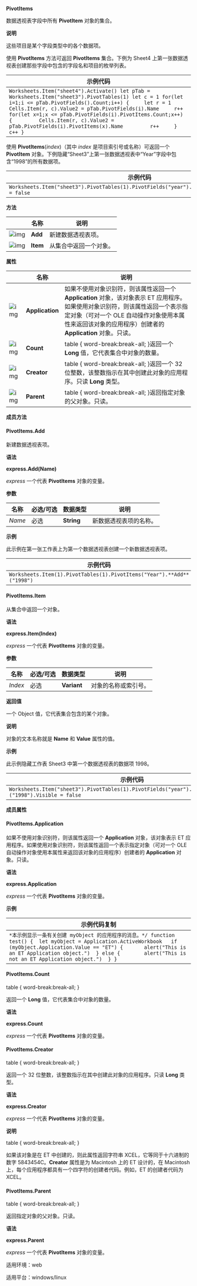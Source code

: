 **PivotItems**



数据透视表字段中所有 **PivotItem** 对象的集合。

**说明**

这些项目是某个字段类型中的各个数据项。

使用 **PivotItems** 方法可返回 **PivotItems** 集合。下例为 Sheet4 上第一张数据透视表创建那些字段中包含的字段名和项目的枚举列表。

| 示例代码                                                     |
| ------------------------------------------------------------ |
| `Worksheets.Item("sheet4").Activate() let pTab = Worksheets.Item("sheet3").PivotTables(1) let c = 1 for(let i=1;i <= pTab.PivotFields().Count;i++) {     let r = 1     Cells.Item(r, c).Value2 = pTab.PivotFields(i).Name     r++     for(let x=1;x <= pTab.PivotFields(i).PivotItems.Count;x++) {         Cells.Item(r, c).Value2 = pTab.PivotFields(i).PivotItems(x).Name         r++     }     c++ }` |

使用 **PivotItems**(*index*)（其中 *index* 是项目索引号或名称）可返回一个 **PivotItem** 对象。下例隐藏“Sheet3”上第一张数据透视表中“Year”字段中包含“1998”的所有数据项。

| 示例代码                                                     |
| ------------------------------------------------------------ |
| `Worksheets.Item("sheet3").PivotTables(1).PivotFields("year").PivotItems("1998").Visible = false` |

**方法**

|                                                              | 名称     | 说明                   |
| ------------------------------------------------------------ | -------- | ---------------------- |
| ![img](https://qn.cache.wpscdn.cn/encs/doc/office_v19/gif/methods.gif) | **Add**  | 新建数据透视表项。     |
| ![img](https://qn.cache.wpscdn.cn/encs/doc/office_v19/gif/methods.gif) | **Item** | 从集合中返回一个对象。 |

**属性**

|                                                              | 名称            | 说明                                                         |
| ------------------------------------------------------------ | --------------- | ------------------------------------------------------------ |
| ![img](https://qn.cache.wpscdn.cn/encs/doc/office_v19/gif/properties.gif) | **Application** | 如果不使用对象识别符，则该属性返回一个 **Application** 对象，该对象表示 ET 应用程序。如果使用对象识别符，则该属性返回一个表示指定对象（可对一个 OLE 自动操作对象使用本属性来返回该对象的应用程序）创建者的 **Application** 对象。只读。 |
| ![img](https://qn.cache.wpscdn.cn/encs/doc/office_v19/gif/properties.gif) | **Count**       | table { word-break:break-all; }返回一个 **Long** 值，它代表集合中对象的数量。 |
| ![img](https://qn.cache.wpscdn.cn/encs/doc/office_v19/gif/properties.gif) | **Creator**     | table { word-break:break-all; }返回一个 32 位整数，该整数指示在其中创建此对象的应用程序。只读 **Long** 类型。 |
| ![img](https://qn.cache.wpscdn.cn/encs/doc/office_v19/gif/properties.gif) | **Parent**      | table { word-break:break-all; }返回指定对象的父对象。只读。  |

**成员方法**

#### **PivotItems.Add**

新建数据透视表项。

**语法**

**express.Add(Name)**

*express*   一个代表 **PivotItems** 对象的变量。

**参数**

| **名称** | **必选/可选** | **数据类型** | **说明**               |
| -------- | ------------- | ------------ | ---------------------- |
| *Name*   | 必选          | **String**   | 新数据透视表项的名称。 |

**示例**

此示例在第一张工作表上为第一个数据透视表创建一个新数据透视表项。

| 示例代码                                                     |
| ------------------------------------------------------------ |
| `Worksheets.Item(1).PivotTables(1).PivotItems("Year").**Add**("1998")` |

#### **PivotItems.Item**

从集合中返回一个对象。

**语法**

**express.Item(Index)**

*express*   一个代表 **PivotItems** 对象的变量。

**参数**

| **名称** | **必选/可选** | **数据类型** | **说明**             |
| -------- | ------------- | ------------ | -------------------- |
| *Index*  | 必选          | **Variant**  | 对象的名称或索引号。 |

**返回值**

一个 Object 值，它代表集合包含的某个对象。

**说明**

对象的文本名称就是 **Name** 和 **Value** 属性的值。

**示例**

此示例隐藏工作表 Sheet3 中第一个数据透视表的数据项 1998。

| 示例代码                                                     |
| ------------------------------------------------------------ |
| `Worksheets.Item("sheet3").PivotTables(1).PivotFields("year").PivotItems().**Item**("1998").Visible = false` |

**成员属性**

#### **PivotItems.Application**

如果不使用对象识别符，则该属性返回一个 **Application** 对象，该对象表示 ET 应用程序。如果使用对象识别符，则该属性返回一个表示指定对象（可对一个 OLE 自动操作对象使用本属性来返回该对象的应用程序）创建者的 **Application** 对象。只读。

**语法**

**express.Application**

*express*   一个代表 **PivotItems** 对象的变量。

**示例**

| 示例代码复制                                                 |
| ------------------------------------------------------------ |
| `*本示例显示一条有关创建 myObject 的应用程序的消息。*/ function test() { 	let myObject = Application.ActiveWorkbook 	if (myObject.Application.Value == "ET") { 		alert("This is an ET Application object.") 	} else { 		alert("This is not an ET Application object.") 	} }` |

#### **PivotItems.Count**

table { word-break:break-all; }

返回一个 **Long** 值，它代表集合中对象的数量。

**语法**

**express.Count**

*express*   一个代表 **PivotItems** 对象的变量。

#### **PivotItems.Creator**

table { word-break:break-all; }

返回一个 32 位整数，该整数指示在其中创建此对象的应用程序。只读 **Long** 类型。

**语法**

**express.Creator**

*express*   一个代表 **PivotItems** 对象的变量。

**说明**

table { word-break:break-all; }

如果该对象是在 ET 中创建的，则此属性返回字符串 XCEL，它等同于十六进制的数字 5843454C。**Creator** 属性是为 Macintosh 上的 ET 设计的，在 Macintosh 上，每个应用程序都具有一个四字符的创建者代码。例如，ET 的创建者代码为 XCEL。

#### **PivotItems.Parent**

table { word-break:break-all; }

返回指定对象的父对象。只读。

**语法**

**express.Parent**

*express*   一个代表 **PivotItems** 对象的变量。

适用环境：web

适用平台：windows/linux